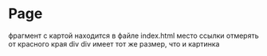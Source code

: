 # Page
фрагмент с картой находится в файле index.html
место ссылки отмерять от красного края div
div имеет тот же размер, что и картинка
